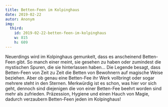 ```yaml
---
title: Betten-Feen im Kolpinghaus
date: 2019-02-22
autor: Anonym
img:
  third:
    id: 2019-02-22-betten-feen-im-kolpinghaus
    w: 815
    h: 609
---
```

<!--mehr-->
Neuerdings wird im Kolpinghaus gemunkelt, dass es anscheinend Betten-Feen gibt. So manch einer meint, sie gesehen zu haben oder zumindest die mystischen Spuren, die sie hinterlassen haben… Die Legende besagt, dass Betten-Feen von Zeit zu Zeit die Betten von Bewohnern auf magische Weise beziehen. Aber ob genau eine Betten-Fee ihr Werk vollbringt oder sogar mehrere steht in den Sternen. Merkwürdig ist es schon, was hier vor sich geht, dennoch sind diejenigen die von einer Betten-Fee beehrt worden sind mehr als zufrieden. Präzession, Hygiene und einen Hauch von Magie, dadurch verzaubern Betten-Feen jeden im Kolpinghaus!
<br><br><br><br><br>
